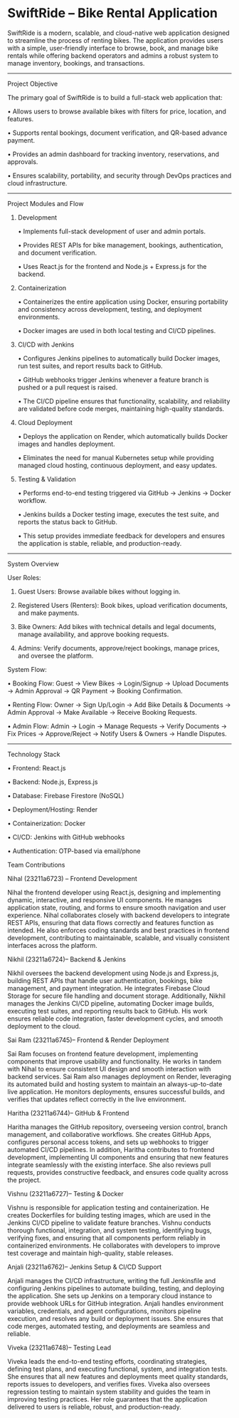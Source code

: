 <h1>SwiftRide – Bike Rental Application</h1>

SwiftRide is a modern, scalable, and cloud-native web application designed to streamline the process 
of renting bikes. The application provides users with a simple, user-friendly interface to browse, book, and manage bike rentals while 
offering backend operators and admins a robust system to manage inventory, bookings, and transactions.
________________________________________________________________________________________________________________________________________

Project Objective

The primary goal of SwiftRide is to build a full-stack web application that:

•	Allows users to browse available bikes with filters for price, location, and features.

•	Supports rental bookings, document verification, and QR-based advance payment.

•	Provides an admin dashboard for tracking inventory, reservations, and approvals.

•	Ensures scalability, portability, and security through DevOps practices and cloud infrastructure.
____________________________________________________________________________________________________________________________________________
Project Modules and Flow

1. Development
   
   •	Implements full-stack development of user and admin portals.

   •	Provides REST APIs for bike management, bookings, authentication, and document verification.

   •	Uses React.js for the frontend and Node.js + Express.js for the backend.

2. Containerization
   
   •	Containerizes the entire application using Docker, ensuring portability and consistency across development, testing, and deployment environments.

   •	Docker images are used in both local testing and CI/CD pipelines.

3. CI/CD with Jenkins
   
   •	Configures Jenkins pipelines to automatically build Docker images, run test suites, and report results back to GitHub.

   •	GitHub webhooks trigger Jenkins whenever a feature branch is pushed or a pull request is raised.

   •	The CI/CD pipeline ensures that functionality, scalability, and reliability are validated before code merges, maintaining high-quality standards.

4. Cloud Deployment
   
   •	Deploys the application on Render, which automatically builds Docker images and handles deployment.

   •	Eliminates the need for manual Kubernetes setup while providing managed cloud hosting, continuous deployment, and easy updates.

5. Testing & Validation
   
   •	Performs end-to-end testing triggered via GitHub → Jenkins → Docker workflow.

   •	Jenkins builds a Docker testing image, executes the test suite, and reports the status back to GitHub.

   •	This setup provides immediate feedback for developers and ensures the application is stable, reliable, and production-ready.
________________________________________
System Overview

User Roles:

1.	Guest Users: Browse available bikes without logging in.

2.	Registered Users (Renters): Book bikes, upload verification documents, and make payments.

3.	Bike Owners: Add bikes with technical details and legal documents, manage availability, and approve booking requests.

4.	Admins: Verify documents, approve/reject bookings, manage prices, and oversee the platform.

System Flow:

   •	Booking Flow: Guest → View Bikes → Login/Signup → Upload Documents → Admin Approval → QR Payment → Booking Confirmation.

   •	Renting Flow: Owner → Sign Up/Login → Add Bike Details & Documents → Admin Approval → Make Available → Receive Booking Requests.

   •	Admin Flow: Admin → Login → Manage Requests → Verify Documents → Fix Prices → Approve/Reject → Notify Users & Owners → Handle Disputes.
________________________________________
Technology Stack

•	Frontend: React.js

•	Backend: Node.js, Express.js

•	Database: Firebase Firestore (NoSQL)

•	Deployment/Hosting: Render

•	Containerization: Docker

•	CI/CD: Jenkins with GitHub webhooks

•	Authentication: OTP-based via email/phone

Team Contributions

Nihal (23211a6723) – Frontend Development

Nihal the frontend developer using React.js, designing and implementing dynamic, interactive, and responsive UI components. He manages application state, routing, and forms 
to ensure smooth navigation and user experience. Nihal collaborates closely with backend developers to integrate REST APIs, ensuring that data flows correctly and features function as 
intended. He also enforces coding standards and best practices in frontend development, contributing to maintainable, scalable, and visually consistent interfaces across the platform.

Nikhil (23211a6724)– Backend & Jenkins

Nikhil oversees the backend development using Node.js and Express.js, building REST APIs that handle user authentication, bookings, bike management, and payment integration. He integrates 
Firebase Cloud Storage for secure file handling and document storage. Additionally, Nikhil manages the Jenkins CI/CD pipeline, automating Docker image builds, executing test suites, and 
reporting results back to GitHub. His work ensures reliable code integration, faster development cycles, and smooth deployment to the cloud.

Sai Ram (23211a6745)– Frontend & Render Deployment

Sai Ram focuses on frontend feature development, implementing components that improve usability and functionality. He works in tandem with Nihal to ensure consistent UI design and 
smooth interaction with backend services. Sai Ram also manages deployment on Render, leveraging its automated build and hosting system to maintain an always-up-to-date live application. 
He monitors deployments, ensures successful builds, and verifies that updates reflect correctly in the live environment.

Haritha (23211a6744)– GitHub & Frontend

Haritha manages the GitHub repository, overseeing version control, branch management, and collaborative workflows. She creates GitHub Apps, configures personal access tokens, and sets up 
webhooks to trigger automated CI/CD pipelines. In addition, Haritha contributes to frontend development, implementing UI components and ensuring that new features integrate seamlessly with 
the existing interface. She also reviews pull requests, provides constructive feedback, and ensures code quality across the project.

Vishnu (23211a6727)– Testing & Docker

Vishnu is responsible for application testing and containerization. He creates Dockerfiles for building testing images, which are used in the Jenkins CI/CD pipeline to validate feature 
branches. Vishnu conducts thorough functional, integration, and system testing, identifying bugs, verifying fixes, and ensuring that all components perform reliably in containerized 
environments. He collaborates with developers to improve test coverage and maintain high-quality, stable releases.

Anjali (23211a6762)– Jenkins Setup & CI/CD Support

Anjali manages the CI/CD infrastructure, writing the full Jenkinsfile and configuring Jenkins pipelines to automate building, testing, and deploying the application. She sets up Jenkins on 
a temporary cloud instance to provide webhook URLs for GitHub integration. Anjali handles environment variables, credentials, and agent configurations, monitors pipeline execution, and 
resolves any build or deployment issues. She ensures that code merges, automated testing, and deployments are seamless and reliable.

Viveka (23211a6748)– Testing Lead

Viveka leads the end-to-end testing efforts, coordinating strategies, defining test plans, and executing functional, system, and integration tests. She ensures that all new features and 
deployments meet quality standards, reports issues to developers, and verifies fixes. Viveka also oversees regression testing to maintain system stability and guides the team in improving 
testing practices. Her role guarantees that the application delivered to users is reliable, robust, and production-ready.





